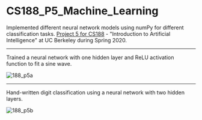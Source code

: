 # CS188_P5_Machine_Learning
Implemented different neural network models using numPy for different classification tasks. [Project 5 for CS188](http://inst.eecs.berkeley.edu/~cs188/sp20/project5/) - "Introduction to Artificial Intelligence" at UC Berkeley during Spring 2020.

---
Trained a neural network with one hidden layer and ReLU activation function to fit a sine wave.

![188_p5a](https://user-images.githubusercontent.com/54779918/83336683-a0df7200-a2b5-11ea-9ee8-f751924f23d5.gif)

---

Hand-written digit classification using a neural network with two hidden layers.

![188_p5b](https://user-images.githubusercontent.com/54779918/83336724-19463300-a2b6-11ea-899d-4e7dad9894a5.gif)



